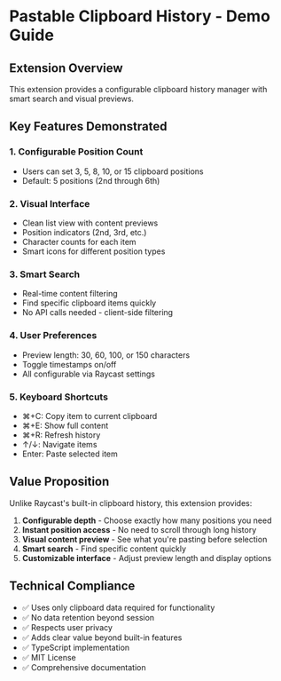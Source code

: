# Pastable Clipboard History - Demo Guide

## Extension Overview

This extension provides a configurable clipboard history manager with smart search and visual previews.

## Key Features Demonstrated

### 1. Configurable Position Count

- Users can set 3, 5, 8, 10, or 15 clipboard positions
- Default: 5 positions (2nd through 6th)

### 2. Visual Interface

- Clean list view with content previews
- Position indicators (2nd, 3rd, etc.)
- Character counts for each item
- Smart icons for different position types

### 3. Smart Search

- Real-time content filtering
- Find specific clipboard items quickly
- No API calls needed - client-side filtering

### 4. User Preferences

- Preview length: 30, 60, 100, or 150 characters
- Toggle timestamps on/off
- All configurable via Raycast settings

### 5. Keyboard Shortcuts

- ⌘+C: Copy item to current clipboard
- ⌘+E: Show full content
- ⌘+R: Refresh history
- ↑/↓: Navigate items
- Enter: Paste selected item

## Value Proposition

Unlike Raycast's built-in clipboard history, this extension provides:

1. **Configurable depth** - Choose exactly how many positions you need
2. **Instant position access** - No need to scroll through long history
3. **Visual content preview** - See what you're pasting before selection
4. **Smart search** - Find specific content quickly
5. **Customizable interface** - Adjust preview length and display options

## Technical Compliance

- ✅ Uses only clipboard data required for functionality
- ✅ No data retention beyond session
- ✅ Respects user privacy
- ✅ Adds clear value beyond built-in features
- ✅ TypeScript implementation
- ✅ MIT License
- ✅ Comprehensive documentation
